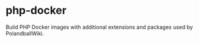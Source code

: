 # php-docker
Build PHP Docker images with additional extensions and packages used by PolandballWiki.
